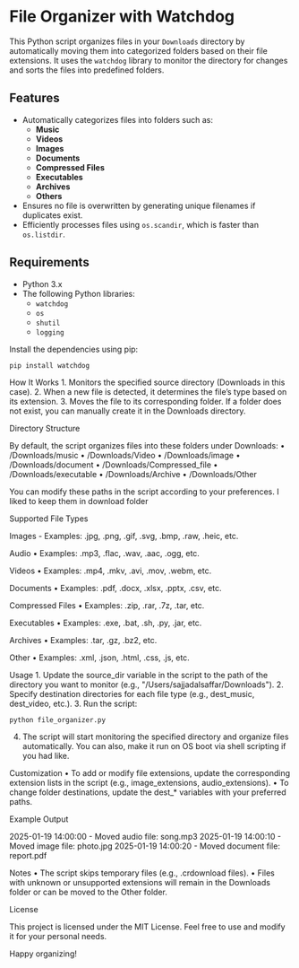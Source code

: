 # File Organizer with Watchdog

This Python script organizes files in your `Downloads` directory by automatically moving them into categorized folders based on their file extensions. It uses the `watchdog` library to monitor the directory for changes and sorts the files into predefined folders.

## Features

- Automatically categorizes files into folders such as:
  - **Music**
  - **Videos**
  - **Images**
  - **Documents**
  - **Compressed Files**
  - **Executables**
  - **Archives**
  - **Others**
- Ensures no file is overwritten by generating unique filenames if duplicates exist.
- Efficiently processes files using `os.scandir`, which is faster than `os.listdir`.

## Requirements

- Python 3.x
- The following Python libraries:
  - `watchdog`
  - `os`
  - `shutil`
  - `logging`

Install the dependencies using pip:

```bash
pip install watchdog
```

How It Works
	1.	Monitors the specified source directory (Downloads in this case).
	2.	When a new file is detected, it determines the file’s type based on its extension.
	3.	Moves the file to its corresponding folder. If a folder does not exist, you can manually create it in the Downloads directory.

Directory Structure

By default, the script organizes files into these folders under Downloads:
	•	/Downloads/music
	•	/Downloads/Video
	•	/Downloads/image
	•	/Downloads/document
	•	/Downloads/Compressed_file
	•	/Downloads/executable
	•	/Downloads/Archive
	•	/Downloads/Other

You can modify these paths in the script according to your preferences. I liked to keep them in download folder

Supported File Types

Images
	-	Examples: .jpg, .png, .gif, .svg, .bmp, .raw, .heic, etc.

Audio
	•	Examples: .mp3, .flac, .wav, .aac, .ogg, etc.

Videos
	•	Examples: .mp4, .mkv, .avi, .mov, .webm, etc.

Documents
	•	Examples: .pdf, .docx, .xlsx, .pptx, .csv, etc.

Compressed Files
	•	Examples: .zip, .rar, .7z, .tar, etc.

Executables
	•	Examples: .exe, .bat, .sh, .py, .jar, etc.

Archives
	•	Examples: .tar, .gz, .bz2, etc.

Other
	•	Examples: .xml, .json, .html, .css, .js, etc.

Usage
	1.	Update the source_dir variable in the script to the path of the directory you want to monitor (e.g., "/Users/sajjadalsaffar/Downloads").
	2.	Specify destination directories for each file type (e.g., dest_music, dest_video, etc.).
	3.	Run the script:
 
```
python file_organizer.py
```

  4.	The script will start monitoring the specified directory and organize files automatically. You can also, make it run on OS boot via shell scripting if you had like.

Customization
	•	To add or modify file extensions, update the corresponding extension lists in the script (e.g., image_extensions, audio_extensions).
	•	To change folder destinations, update the dest_* variables with your preferred paths.

Example Output

2025-01-19 14:00:00 - Moved audio file: song.mp3
2025-01-19 14:00:10 - Moved image file: photo.jpg
2025-01-19 14:00:20 - Moved document file: report.pdf

Notes
	•	The script skips temporary files (e.g., .crdownload files).
	•	Files with unknown or unsupported extensions will remain in the Downloads folder or can be moved to the Other folder.

License

This project is licensed under the MIT License. Feel free to use and modify it for your personal needs.

Happy organizing!

